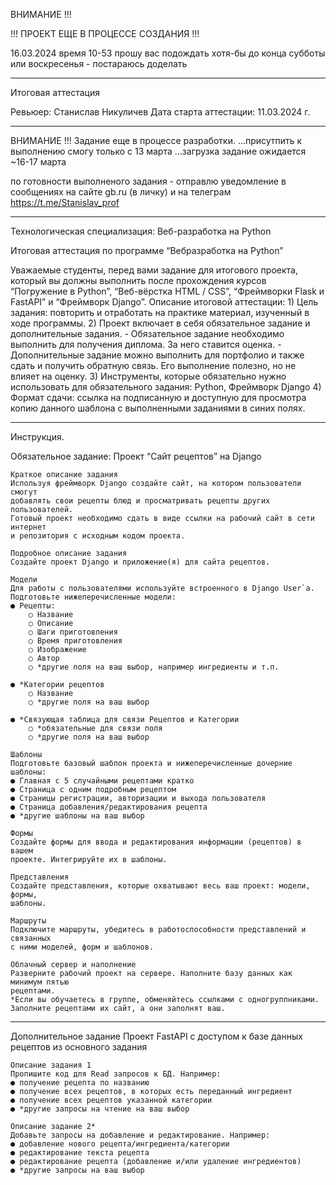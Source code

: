 ВНИМАНИЕ !!!

!!! ПРОЕКТ ЕЩЕ В ПРОЦЕССЕ СОЗДАНИЯ !!!

16.03.2024 время 10-53
прошу вас подождать хотя-бы до конца cубботы или воскресенья - постараюсь доделать

------------------------------------------------------------------------------
Итоговая аттестация

Ревьюер: Станислав Никуличев
Дата старта аттестации: 11.03.2024 г.

------------------------------------------------------------------------------
ВНИМАНИЕ !!!
Задание еще в процессе разработки.
...присутпить к выполнению смогу только с 13 марта
...загрузка задание ожидается ~16-17 марта

по готовности выполненого задания - отправлю уведомление в сообщениях на сайте gb.ru
(в личку) и на телеграм https://t.me/Stanislav_prof

------------------------------------------------------------------------------
Технологическая специализация:
Веб-разработка на Python

Итоговая аттестация по программе
“Вебразработка на Python”

Уважаемые студенты, перед вами задание для итогового проекта, который вы
должны выполнить после прохождения курсов “Погружение в Python”,
“Веб-вёрстка HTML / CSS”, “Фреймворки Flask и FastAPI” и “Фреймворк Django”.
    Описание итоговой аттестации:
    1) Цель задания: повторить и отработать на практике материал, изученный в ходе
    программы.
    2) Проект включает в себя обязательное задание и дополнительные задания.
    - Обязательное задание необходимо выполнить для получения диплома.
    За него ставится оценка.
    - Дополнительные задание можно выполнить для портфолио и также
    сдать и получить обратную связь. Его выполнение полезно, но не
    влияет на оценку.
    3) Инструменты, которые обязательно нужно использовать для обязательного
    задания: Python, Фреймворк Django
    4) Формат сдачи: ссылка на подписанную и доступную для просмотра копию
    данного шаблона с выполненными заданиями в синих полях.
    
---------------------------------------------------------------------------------    
Инструкция.

Обязательное задание: Проект “Сайт рецептов” на Django

    Краткое описание задания
    Используя фреймворк Django создайте сайт, на котором пользователи смогут
    добавлять свои рецепты блюд и просматривать рецепты других пользователей.
    Готовый проект необходимо сдать в виде ссылки на рабочий сайт в сети интернет
    и репозитория с исходным кодом проекта.

    Подробное описание задания
    Создайте проект Django и приложение(я) для сайта рецептов.

    Модели
    Для работы с пользователями используйте встроенного в Django User`a.
    Подготовьте нижеперечисленные модели:
    ● Рецепты:
        ○ Название
        ○ Описание
        ○ Шаги приготовления
        ○ Время приготовления
        ○ Изображение
        ○ Автор
        ○ *другие поля на ваш выбор, например ингредиенты и т.п.
    
    ● *Категории рецептов
        ○ Название
        ○ *другие поля на ваш выбор

    ● *Связующая таблица для связи Рецептов и Категории
        ○ *обязательные для связи поля
        ○ *другие поля на ваш выбор

    Шаблоны
    Подготовьте базовый шаблон проекта и нижеперечисленные дочерние шаблоны:
    ● Главная с 5 случайными рецептами кратко
    ● Страница с одним подробным рецептом
    ● Страницы регистрации, авторизации и выхода пользователя
    ● Страница добавления/редактирования рецепта
    ● *другие шаблоны на ваш выбор

    Формы
    Создайте формы для ввода и редактирования информации (рецептов) в вашем
    проекте. Интегрируйте их в шаблоны.

    Представления
    Создайте представления, которые охватывают весь ваш проект: модели, формы,
    шаблоны.

    Маршруты
    Подключите маршруты, убедитесь в работоспособности представлений и связанных
    с ними моделей, форм и шаблонов.

    Облачный сервер и наполнение
    Разверните рабочий проект на сервере. Наполните базу данных как минимум пятью
    рецептами.
    *Если вы обучаетесь в группе, обменяйтесь ссылками с одногруппниками.
    Заполните рецептами их сайт, а они заполнят ваш.


-------------------------
Дополнительное задание
    Проект FastAPI с доступом к базе данных рецептов из основного задания

    Описание задания 1
    Пропишите код для Read запросов к БД. Например:
    ● получение рецепта по названию
    ● получение всех рецептов, в которых есть переданный ингредиент
    ● получение всех рецептов указанной категории
    ● *другие запросы на чтение на ваш выбор

    Описание задание 2*
    Добавьте запросы на добавление и редактирование. Например:
    ● добавление нового рецепта/ингредиента/категории
    ● редактирование текста рецепта
    ● редактирование рецепта (добавление и/или удаление ингредиентов)
    ● *другие запросы на ваш выбор
    